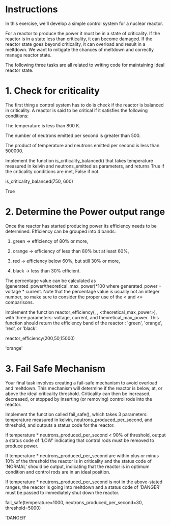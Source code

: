 # Instructions
In this exercise, we'll develop a simple control system for a nuclear reactor.

For a reactor to produce the power it must be in a state of criticality. If the reactor is in a state less than criticality, it can become damaged. If the reactor state goes beyond criticality, it can overload and result in a meltdown. We want to mitigate the chances of meltdown and correctly manage reactor state.

The following three tasks are all related to writing code for maintaining ideal reactor state.

# 1. Check for criticality
The first thing a control system has to do is check if the reactor is balanced in criticality. A reactor is said to be critical if it satisfies the following conditions:

The temperature is less than 800 K.

The number of neutrons emitted per second is greater than 500.

The product of temperature and neutrons emitted per second is less than 500000.

Implement the function is_criticality_balanced() that takes temperature measured in kelvin and neutrons_emitted as parameters, and returns True if the criticality conditions are met, False if not.

is_criticality_balanced(750, 600)

True
# 2. Determine the Power output range
Once the reactor has started producing power its efficiency needs to be determined. Efficiency can be grouped into 4 bands:

1) green -> efficiency of 80% or more,

2) orange -> efficiency of less than 80% but at least 60%,

3) red -> efficiency below 60%, but still 30% or more,

4) black -> less than 30% efficient.

The percentage value can be calculated as (generated_power/theoretical_max_power)*100 
where generated_power = voltage * current. 
Note that the percentage value is usually not an integer number, so make sure to consider the proper use of the < and <= comparisons.

Implement the function reactor_efficiency(<voltage>, <current>, <theoretical_max_power>), with three parameters: voltage, current, and theoretical_max_power. 
This function should return the efficiency band of the reactor : 'green', 'orange', 'red', or 'black'.

reactor_efficiency(200,50,15000)
  
'orange'
# 3. Fail Safe Mechanism
Your final task involves creating a fail-safe mechanism to avoid overload and meltdown. This mechanism will determine if the reactor is below, at, or above the ideal criticality threshold. Criticality can then be increased, decreased, or stopped by inserting (or removing) control rods into the reactor.

Implement the function called fail_safe(), which takes 3 parameters: temperature measured in kelvin, neutrons_produced_per_second, and threshold, and outputs a status code for the reactor.

If temperature * neutrons_produced_per_second < 90% of threshold, output a status code of 'LOW' indicating that control rods must be removed to produce power.

If temperature * neutrons_produced_per_second are within plus or minus 10% of the threshold the reactor is in criticality and the status code of 'NORMAL' should be output, indicating that the reactor is in optimum condition and control rods are in an ideal position.

If temperature * neutrons_produced_per_second is not in the above-stated ranges, the reactor is going into meltdown and a status code of 'DANGER' must be passed to immediately shut down the reactor.

fail_safe(temperature=1000, neutrons_produced_per_second=30, threshold=5000)
                                                   
'DANGER'
